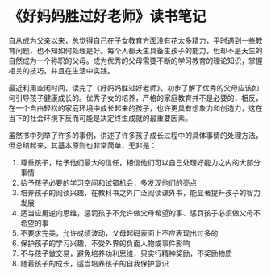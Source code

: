 # 《好妈妈胜过好老师》读书笔记


自从成为父亲以来，总觉得自己在子女教育方面没有花太多精力，平时遇到一些教育问题，也不知如何处理是好。每个人都天生具备生孩子的能力，但却不是天生的自然成为一个称职的父母。成为优秀的父母需要不断的学习教育的理论知识，掌握相关的技巧，并且在生活中实践。

最近利用空闲时间，读完了《好妈妈胜过好老师》，初步了解了优秀的父母应该如何引导孩子健康成长的。优秀子女的培养，严格的家庭教育并不是必要的，相反，在一个自由轻松的家庭环境中成长起来的孩子，也许更具有想象力和创造力，这在当下的社会环境下反而可能是决定终生成就的最重要因素。

虽然书中列举了许多的事例，讲述了许多孩子成长过程中的具体事情的处理方法，但总结起来，其基本原则也非常简单，无非是：

1. 尊重孩子，给予他们最大的信任，相信他们可以自己处理好能力之内的大部分事情
2. 给予孩子必要的学习空间和试错机会，多发现他们的亮点
3. 培养孩子的阅读兴趣，在教科书之外广泛阅读课外书，能显著提升孩子的智力发展
4. 适当应用逆向思维，惩罚孩子不允许做父母希望的事、惩罚孩子必须做父母不希望的事
5. 不要求完美，允许成绩波动，父母起码表面上不应表现出过多的
6. 保护孩子的学习兴趣，不受外界的负面人物或事件影响
7. 不与孩子做交易，避免培养功利思维，只实行精神奖励，不奖励物质
8. 随着孩子的成长，适当培养孩子的自我保护意识
